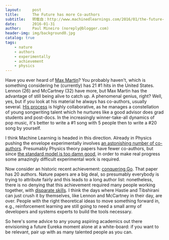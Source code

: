 ```yaml
---
layout:     post
title:      The Future has more Co-authors
subtitle:   转载自：http://www.machinedlearnings.com/2016/01/the-future-has-more-co-authors.html
date:       2016-01-31
author:     Paul Mineiro (noreply@blogger.com)
header-img: img/background0.jpg
catalog: true
tags:
    - nature
    - authors
    - experimentally
    - achievement
    - physics
---
```













Have you ever heard of [Max Martin](https://en.wikipedia.org/wiki/Max_Martin)? You probably haven't, which is something considering he (currently) has 21 #1 hits in the United States. Lennon (26) and McCartney (32) have more, but Max Martin has the advantage of still being alive to catch up. A phenomenal genius, right? Well, yes, but if you look at his material he always has co-authors, usually several. [His process](http://www.newyorker.com/culture/cultural-comment/blank-space-what-kind-of-genius-is-max-martin) is highly collaborative, as he manages a constellation of young songwriting talent which he nurtures like a good advisor does grad students and post-docs. In the increasingly winner-take-all dynamics of pop music, it's better to write a #1 song with 5 people then to write a #20 song by yourself. 

I think Machine Learning is headed in this direction. Already in Physics pushing the envelope experimentally involves [an astonishing number of co-authors](http://www.sciencedirect.com/science/article/pii/S037026931200857X). Presumably Physics theory papers have fewer co-authors, but since [the standard model is too damn good](https://www.quora.com/What-particles-have-been-predicted-by-the-Standard-Model-but-not-observed), in order to make real progress some amazingly difficult experimental work is required. 

Now consider an historic recent achievement: [conquering Go](http://www.nature.com/nature/journal/v529/n7587/full/nature16961.html). That paper has 20 authors. Nature papers are a big deal, so presumably everybody is trying to attribute fairly and this leads to a long author list: nonetheless, there is no denying that this achievement required many people working together, with [disparate skills](http://www.nature.com/nature/journal/v529/n7587/full/nature16961.html#contrib-auth). I think the days where Hastie and Tibshirani can just crush it by themselves, like Lennon and McCartney in their day, are over. People with the right theoretical ideas to move something forward in, e.g., reinforcement learning are still going to need a small army of developers and systems experts to build the tools necessary.

So here's some advice to any young aspiring academics out there envisioning a future Eureka moment alone at a white-board: if you want to be relevant, pair up with as many talented people as you can. 












